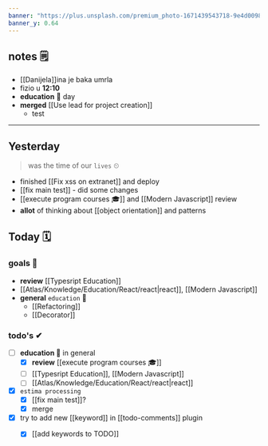 ```yaml
---
banner: "https://plus.unsplash.com/premium_photo-1671439543718-9e4d009827e8?q=80&w=1513&auto=format&fit=crop&ixlib=rb-4.0.3&ixid=M3wxMjA3fDB8MHxwaG90by1wYWdlfHx8fGVufDB8fHx8fA%3D%3D"
banner_y: 0.64
---
```

## notes 🗒
- [[Danijela]]ina je baka umrla
- fizio u **12:10**
- **education** 🎒 day
- **merged** [[Use lead for project creation]]
	- test

---
## Yesterday
> was the time of our `lives` ⏲

- finished [[Fix xss on extranet]] and deploy
- [[fix main test]] - did some changes
- [[execute program courses 🎓]] and [[Modern Javascript]]
		review
- **allot** of thinking about [[object orientation]] and patterns

## Today 🗓

### goals 🏴
- **review** [[Typesript Education]]
- [[Atlas/Knowledge/Education/React/react|react]], [[Modern Javascript]]
- **general** `education` 🎒
	- [[Refactoring]]
	- [[Decorator]]

### todo's ✔
- [ ] **education 🎒** in general
	- [x] **review** [[execute program courses 🎓]]
	- [ ] [[Typesript Education]], [[Modern Javascript]]
	- [ ] [[Atlas/Knowledge/Education/React/react|react]]
- [x] `estima processing`
	- [x] [[fix main test]]?
	- [x] merge
- [x] try to add new [[keyword]] in [[todo-comments]] plugin
	- [x] [[add keywords to TODO]]


